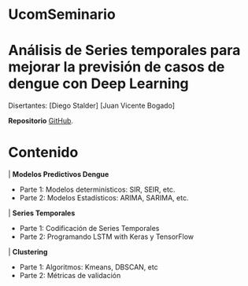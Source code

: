 # UcomSeminario
#  Análisis de Series temporales para mejorar la previsión de casos de dengue con Deep Learning
Disertantes:
[Diego Stalder]
[Juan Vicente Bogado]

**Repositorio** [GitHub](https://github.com/diegostaPy/UcomSeminario).



# Contenido

| **Modelos Predictivos Dengue**<ul><li>Parte 1: Modelos determinísticos: SIR, SEIR, etc.<li>Parte 2: Modelos Estadísticos: ARIMA, SARIMA, etc. </ul>
| **Series Temporales**<ul><li>Parte 1: Codificación de Series Temporales <li>Parte 2: Programando LSTM with Keras y TensorFlow</ul>
| **Clustering**<ul><li>Parte 1: Algoritmos: Kmeans, DBSCAN, etc<li>Parte 2: Métricas de validación

</ul>



